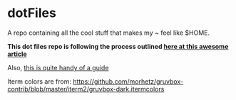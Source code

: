 # dotFiles

A repo containing all the cool stuff that makes my ~ feel like $HOME.

**This dot files repo is following the process outlined [here at this awesome article](https://www.foraker.com/blog/get-your-dotfiles-under-control)**

Also, [this is quite handy of a guide](https://dotfiles.github.io/)

Iterm colors are from: https://github.com/morhetz/gruvbox-contrib/blob/master/iterm2/gruvbox-dark.itermcolors